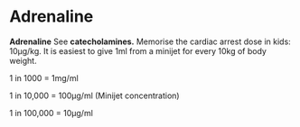 ---
---
# Adrenaline

**Adrenaline** See **catecholamines.** Memorise the cardiac arrest dose
in kids: 10μg/kg. It is easiest to give 1ml from a minijet for every
10kg of body weight.

1 in 1000 = 1mg/ml

1 in 10,000 = 100μg/ml (Minijet concentration)

1 in 100,000 = 10μg/ml
